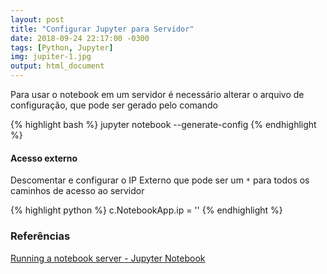 ```yaml
---
layout: post
title: "Configurar Jupyter para Servidor"
date: 2018-09-24 22:17:00 -0300
tags: [Python, Jupyter]
img: jupiter-1.jpg
output: html_document      
---
```




Para usar o notebook em um servidor é necessário alterar o arquivo de configuração, que pode ser gerado pelo comando


{% highlight bash %}
jupyter notebook --generate-config
{% endhighlight %}

#### Acesso externo

Descomentar e configurar o IP Externo que pode ser um `*` para todos os caminhos de acesso ao servidor


{% highlight python %}
c.NotebookApp.ip = '<IP Externo>'
{% endhighlight %}

### Referências 

[Running a notebook server - Jupyter Notebook](https://jupyter-notebook.readthedocs.io/en/stable/public_server.html)
